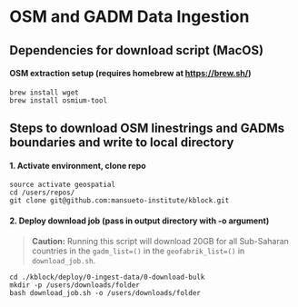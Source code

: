 # OSM and GADM Data Ingestion 

## Dependencies for download script (MacOS)
#### OSM extraction setup (requires homebrew at https://brew.sh/)
```
brew install wget
brew install osmium-tool
```

## Steps to download OSM linestrings and GADMs boundaries and write to local directory

#### 1. Activate environment, clone repo
```
source activate geospatial
cd /users/repos/
git clone git@github.com:mansueto-institute/kblock.git
```
#### 2. Deploy download job (pass in output directory with -o argument)
> **Caution:** Running this script will download 20GB for all Sub-Saharan countries in the `gadm_list=()` in the `geofabrik_list=()` in `download_job.sh`.
```
cd ./kblock/deploy/0-ingest-data/0-download-bulk
mkdir -p /users/downloads/folder
bash download_job.sh -o /users/downloads/folder
```
